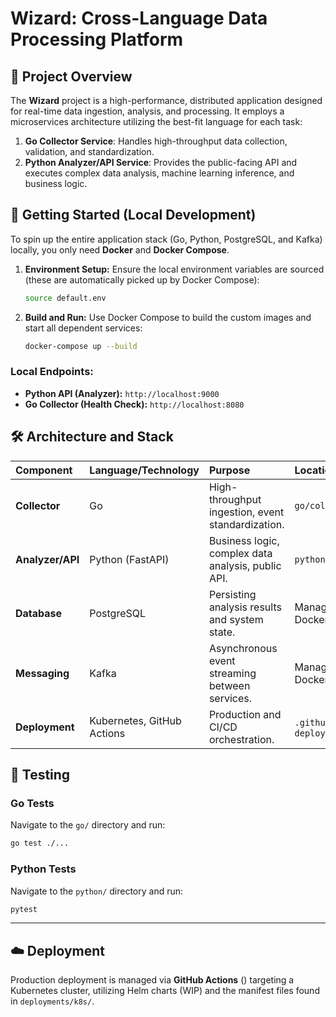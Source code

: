 # Wizard: Cross-Language Data Processing Platform

## 🌟 Project Overview
The **Wizard** project is a high-performance, distributed application designed for real-time data ingestion, analysis, and processing. It employs a microservices architecture utilizing the best-fit language for each task:

1.  **Go Collector Service**: Handles high-throughput data collection, validation, and standardization.
2.  **Python Analyzer/API Service**: Provides the public-facing API and executes complex data analysis, machine learning inference, and business logic.

## 🚀 Getting Started (Local Development)

To spin up the entire application stack (Go, Python, PostgreSQL, and Kafka) locally, you only need **Docker** and **Docker Compose**.

1.  **Environment Setup:** Ensure the local environment variables are sourced (these are automatically picked up by Docker Compose):
    ```bash
    source default.env
    ```

2.  **Build and Run:** Use Docker Compose to build the custom images and start all dependent services:
    ```bash
    docker-compose up --build
    ```

### Local Endpoints:
* **Python API (Analyzer):** `http://localhost:9000`
* **Go Collector (Health Check):** `http://localhost:8080`

## 🛠️ Architecture and Stack

| Component | Language/Technology | Purpose | Location |
| :--- | :--- | :--- | :--- |
| **Collector** | Go | High-throughput ingestion, event standardization. | `go/collector` |
| **Analyzer/API** | Python (FastAPI) | Business logic, complex data analysis, public API. | `python/wizard` |
| **Database** | PostgreSQL | Persisting analysis results and system state. | Managed via Docker/K8s |
| **Messaging** | Kafka | Asynchronous event streaming between services. | Managed via Docker/K8s |
| **Deployment** | Kubernetes, GitHub Actions | Production and CI/CD orchestration. | `.github`, `deployments/k8s` |

## 🧪 Testing

### Go Tests
Navigate to the `go/` directory and run:
```bash
go test ./...
```

### Python Tests
Navigate to the `python/` directory and run:
```bash
pytest
```

---

## ☁️ Deployment

Production deployment is managed via **GitHub Actions** () targeting a Kubernetes cluster, utilizing Helm charts (WIP) and the manifest files found in `deployments/k8s/`.

